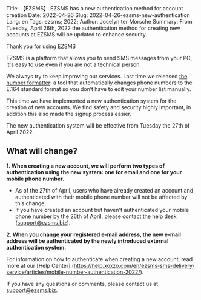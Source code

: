 Title: 【EZSMS】 EZSMS has a new authentication method for account creation
Date: 2022-04-26
Slug: 2022-04-26-ezsms-new-authentication
Lang: en
Tags: ezsms; 2022;
Author: Jocelyn ter Morsche
Summary: From Tuesday, April 26th, 2022  the authentication method for creating new accounts at EZSMS will be updated to enhance security.

Thank you for using [EZSMS](https://www.ezsms.biz/)

EZSMS is a platform that allows you to send SMS messages from your PC, it's easy to use even if you are not a technical person. 

We always try to keep improving our services. 
Last time we released [the number formatter](https://blog.xoxzo.com/en/2022/03/15/number-formatter-release/): a tool that automatically changes phone numbers to the E.164 standard format so you don’t have to edit your number list manually.

This time we have implemented a new authentication system for the creation of new accounts. We find safety and security highly important, in addition this also made the signup process easier.

The new authentication system will be effective from Tuesday the 27th of April 2022.

## What will change?
**1. When creating a new account, we will perform two types of authentication using the new system: one for email and one for your mobile phone number.**
- As of the 27th of April, users who have already created an account and authenticated with their mobile phone number will not be affected by this change.<br>
- If you have created an account but haven't authenticated your mobile phone number by the 26th of April, please contact the help desk (support@ezsms.biz). <br>

**2. When you change your registered e-mail address, the new e-mail address will be authenticated by the newly introduced external authentication system.**

For information on how to authenticate when creating a new account, read more at our [Help Center].(https://help.xoxzo.com/en/ezsms-sms-delivery-service/articles/mobile-number-authentication-2022/).

If you have any questions or comments, please contact us at support@ezsms.biz.
